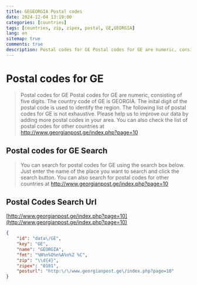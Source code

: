 ```yaml
---
title: GEGEORGIA Postal codes 
date: 2024-12-04 13:19:00
categories: [countries]
tags: [countries, zip, zipex, postal, GE,GEORGIA]
lang: en
sitemap: true
comments: true
description: Postal codes for GE Postal codes for GE are numeric, consisting of five digits. The country code of GE is GEORGIA. The inital digit of the postal code is used to identify the region. The following list of postal codes for GE is not exhaustive. Please help us to improve our data by adding more postal codes in your area. You can also check the list of postal codes for other countries at http://www.georgianpost.ge/index.php?page=10
---
```


# Postal codes for GE
> Postal codes for GE Postal codes for GE are numeric, consisting of five digits. The country code of GE is GEORGIA. The inital digit of the postal code is used to identify the region. The following list of postal codes for GE is not exhaustive. Please help us to improve our data by adding more postal codes in your area. You can also check the list of postal codes for other countries at http://www.georgianpost.ge/index.php?page=10

## Postal codes for GE Search 
> You can search for postal codes for GE using the search box below. Just enter the name of the place you want to search and click the search button. You can also search for postal codes for other countries at http://www.georgianpost.ge/index.php?page=10

## Postal Codes Search Url

[http://www.georgianpost.ge/index.php?page=10](http://www.georgianpost.ge/index.php?page=10)
```json
{
    "id": "data\/GE",
    "key": "GE",
    "name": "GEORGIA",
    "fmt": "%N%n%O%n%A%n%Z %C",
    "zip": "\\d{4}",
    "zipex": "0101",
    "posturl": "http:\/\/www.georgianpost.ge\/index.php?page=10"
}
```
